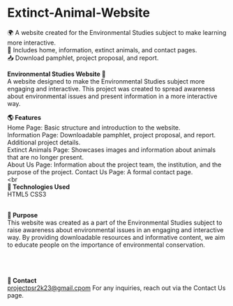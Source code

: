 # Extinct-Animal-Website
🌍 A website created for the Environmental Studies subject to make learning more interactive.<br> 📄 Includes home, information, extinct animals, and contact pages. <br> 📥 Download pamphlet, project proposal, and report.


<b>Environmental Studies Website 🌿</b><br>
A website designed to make the Environmental Studies subject more engaging and interactive. This project was created to spread awareness about environmental issues and present information in a more interactive way.

<b>🌎 Features</b><br>
Home Page: Basic structure and introduction to the website.<br>
Information Page:
Downloadable pamphlet, project proposal, and report.
Additional project details.<br>
Extinct Animals Page:
Showcases images and information about animals that are no longer present.<br>
About Us Page:
Information about the project team, the institution, and the purpose of the project.
Contact Us Page: A formal contact page.
<br>
<br
<br>
<b>🔧 Technologies Used</b><br>
HTML5
CSS3

<br>
<b>🎯 Purpose</b></br>
This website was created as a part of the Environmental Studies subject to raise awareness about environmental issues in an engaging and interactive way. By providing downloadable resources and informative content, we aim to educate people on the importance of environmental conservation.

<br><br>
<br>
<b>📩 Contact</b><br>
projectpsr2k23@gmail.cpom
For any inquiries, reach out via the Contact Us page.

